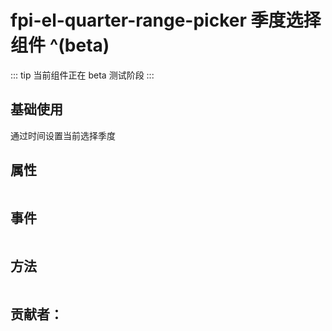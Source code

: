# fpi-el-quarter-range-picker 季度选择组件 ^(beta)

::: tip
当前组件正在 beta 测试阶段
:::

## 基础使用

通过时间设置当前选择季度
<demo src="./demos/demo1.vue"></demo>

## 属性
```typescript

```

## 事件
```typescript

```

## 方法
```typescript

```
## 贡献者：
<ContributorView name="李国帝"></ContributorView>
